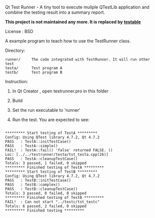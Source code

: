 Qt Test Runner - A tiny tool to execute muliple QTestLib application and combine the testing result into a summary report.


**This project is not maintained any more. It is replaced by [testable](https://github.com/benlau/testable)**

License : BSD

A example program to teach how to use the TestRunner class.

Directory:

```
runner/		The code integrated with TestRunner. It will run other test
testa/		Test program A
testb/		Test program B
```

Instruction:

1. In Qt Creator , open testrunner.pro in this folder

2. Build 

3. Set the run executable to 'runner'

4. Run the test. You are expected to see:

```

********* Start testing of TestA *********
Config: Using QTest library 4.7.2, Qt 4.7.2
PASS   : TestA::initTestCase()
PASS   : TestA::simple()
FAIL!  : TestA::fail() 'false' returned FALSE. ()
Loc: [../../testrunner/testa/tst_testa.cpp(26)]
PASS   : TestA::cleanupTestCase()
Totals: 3 passed, 1 failed, 0 skipped
********* Finished testing of TestA *********
********* Start testing of TestB *********
Config: Using QTest library 4.7.2, Qt 4.7.2
PASS   : TestB::initTestCase()
PASS   : TestB::complex()
PASS   : TestB::cleanupTestCase()
Totals: 3 passed, 0 failed, 0 skipped
********* Finished testing of TestB *********
FAIL!  : Can not start "../testc/tst_testc" 
Totals: 6 passed, 2 failed, 0 skipped 
********* Finished testing ********* 

```

